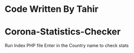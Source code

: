 # Code Written By Tahir
# Corona-Statistics-Checker

Run Index PHP file
Enter in the Country name to check stats

